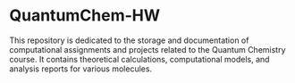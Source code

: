 # QuantumChem-HW
This repository is dedicated to the storage and documentation of computational assignments and projects related to the Quantum Chemistry course. It contains theoretical calculations, computational models, and analysis reports for various molecules.

